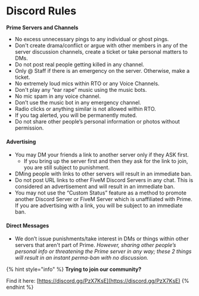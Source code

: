 # Discord Rules

**Prime Servers and Channels**

* No excess unnecessary pings to any individual or ghost pings.
* Don't create drama/conflict or argue with other members in any of the server discussion channels, create a ticket or take personal matters to DMs.
* Do not post real people getting killed in any channel.
* Only @ Staff if there is an emergency on the server. Otherwise, make a ticket.
* No extremely loud mics within RTO or any Voice Channels.
* Don't play any “ear rape” music using the music bots.
* No mic spam in any voice channel.
* Don’t use the music bot in any emergency channel.
* Radio clicks or anything similar is not allowed within RTO.
* If you tag alerted, you will be permanently muted.
* Do not share other people’s personal information or photos without permission.

#### **Advertising**

* You may DM your friends a link to another server only if they ASK first.
  * If you bring up the server first and then they ask for the link to join, you are still subject to punishment.
* DMing people with links to other servers will result in an immediate ban.
* Do not post URL links to other FiveM Discord Servers in any chat. This is considered an advertisement and will result in an immediate ban.
* You may not use the “Custom Status” feature as a method to promote another Discord Server or FiveM Server which is unaffiliated with Prime. If you are advertising with a link, you will be subject to an immediate ban.

#### **Direct Messages**

* We don’t issue punishments/take interest in DMs or things within other servers that aren't part of Prime. _However, sharing other people’s personal info or threatening the Prime server in any way; these 2 things will result in an instant perma-ban with no discussion._

{% hint style="info" %}
**Trying to join our community?**

Find it here: [https://discord.gg/PzX7KsE](https://discord.gg/PzX7KsE)
{% endhint %}



